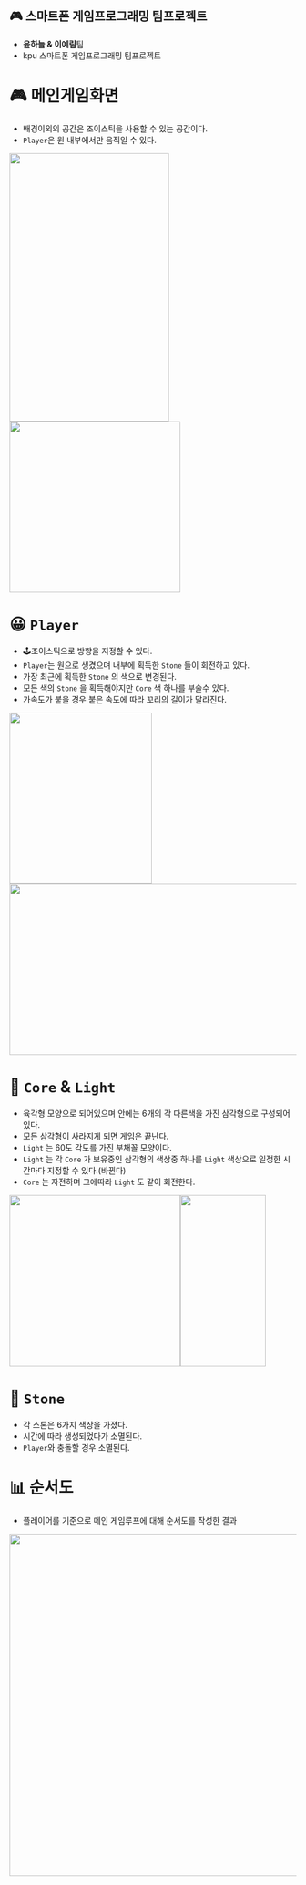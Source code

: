 :video_game: 스마트폰 게임프로그래밍 팀프로젝트
-----
 - <a>__윤하늘 & 이예림__</a>팀
 - kpu 스마트폰 게임프로그래밍 팀프로젝트 
 
# :video_game: 메인게임화면  
 - 배경이외의 공간은 조이스틱을 사용할 수 있는 공간이다. 
 - `Player`은 원 내부에서만 움직일 수 있다.  
   
<img src = "https://user-images.githubusercontent.com/40654954/80394287-9c0d5400-88ec-11ea-87c3-a72d02fa42d5.jpg" height="470px" width="280px"/> <img src ="https://user-images.githubusercontent.com/40654954/80394266-96177300-88ec-11ea-9734-274b74784532.jpg" height = "300px" width = "300px"/>

# :grinning: `Player`
 - :joystick:조이스틱으로 방향을 지정할 수 있다.
 - `Player`는 원으로 생겼으며 내부에 획득한 `Stone` 들이 회전하고 있다. 
 - 가장 최근에 획득한 `Stone` 의 색으로 변경된다.
 - 모든 색의 `Stone` 을 획득해야지만 `Core` 색 하나를 부술수 있다. 
 - 가속도가 붙을 경우 붙은 속도에 따라 꼬리의 길이가 달라진다.
   
 <img src ="https://user-images.githubusercontent.com/40654954/80394310-9f084480-88ec-11ea-8254-a50e0e6a8496.jpg" height = "300px" width = "250px"/><img src ="https://user-images.githubusercontent.com/40654954/80394316-a0d20800-88ec-11ea-8053-45881f22efdb.jpg" height = "300px" width = "600px"/>

# :crystal_ball: `Core` & `Light`
 - 육각형 모양으로 되어있으며 안에는 6개의 각 다른색을 가진 삼각형으로 구성되어 있다.  
 - 모든 삼각형이 사라지게 되면 게임은 끝난다.
 - `Light` 는 60도 각도를 가진 부채꼴 모양이다.
 - `Light` 는 각 `Core` 가 보유중인 삼각형의 색상중 하나를 `Light` 색상으로 일정한 시간마다 지정할 수 있다.(바뀐다)
 - `Core` 는 자전하며 그에따라 `Light` 도 같이 회전한다.  
   
<img src ="https://user-images.githubusercontent.com/40654954/80394266-96177300-88ec-11ea-9734-274b74784532.jpg" height = "300px" width = "300px"/><img src ="https://user-images.githubusercontent.com/40654954/80394270-97e13680-88ec-11ea-83a4-784a138d1edc.jpg" height = "300px" width = "150px"/>

# :crystal_ball: `Stone`
 - 각 스톤은 6가지 색상을 가졌다. 
 - 시간에 따라 생성되었다가 소멸된다.
 - `Player`와 충돌할 경우 소멸된다.
 
 # :bar_chart: 순서도  
- 플레이어를 기준으로 메인 게임루프에 대해 순서도를 작성한 결과
  
<p align="center"><img src = "https://user-images.githubusercontent.com/40654954/80484602-f2cd6900-8992-11ea-8e50-01f5d886aa7d.png" height="600px" width="600px"/>
 
